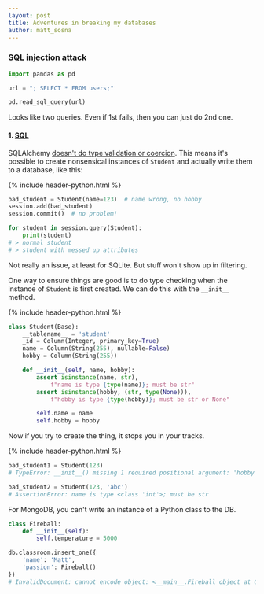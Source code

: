 ```yaml
---
layout: post
title: Adventures in breaking my databases
author: matt_sosna
---
```


### SQL injection attack

```python
import pandas as pd

url = "; SELECT * FROM users;"

pd.read_sql_query(url)
```

Looks like two queries. Even if 1st fails, then you can just do 2nd one.


#### 1. [SQL](#sql)
SQLAlchemy [doesn't do type validation or coercion](https://stackoverflow.com/questions/8980735/how-can-i-verify-column-data-types-in-the-sqlalchemy-orm). This means it's possible to create nonsensical instances of `Student` and actually write them to a database, like this:

{% include header-python.html %}
```python
bad_student = Student(name=123)  # name wrong, no hobby
session.add(bad_student)
session.commit()  # no problem!

for student in session.query(Student):
    print(student)
# > normal student
# > student with messed up attributes
```

Not really an issue, at least for SQLite. But stuff won't show up in filtering.

One way to ensure things are good is to do type checking when the instance of `Student` is first created. We can do this with the `__init__` method.

{% include header-python.html %}
```python
class Student(Base):
    __tablename__ = 'student'
    _id = Column(Integer, primary_key=True)
    name = Column(String(255), nullable=False)
    hobby = Column(String(255))

    def __init__(self, name, hobby):
        assert isinstance(name, str),
            f"name is type {type(name)}; must be str"
        assert isinstance(hobby, (str, type(None))),
            f"hobby is type {type(hobby)}; must be str or None"

        self.name = name
        self.hobby = hobby
```
Now if you try to create the thing, it stops you in your tracks.

{% include header-python.html %}
```python
bad_student1 = Student(123)
# TypeError: __init__() missing 1 required positional argument: 'hobby'

bad_student2 = Student(123, 'abc')
# AssertionError: name is type <class 'int'>; must be str
```


For MongoDB, you can't write an instance of a Python class to the DB.

```python
class Fireball:
    def __init__(self):
        self.temperature = 5000

db.classroom.insert_one({
    'name': 'Matt',
    'passion': Fireball()
})
# InvalidDocument: cannot encode object: <__main__.Fireball object at 0x11828c350>, of type: <class '__main__.Fireball'>

